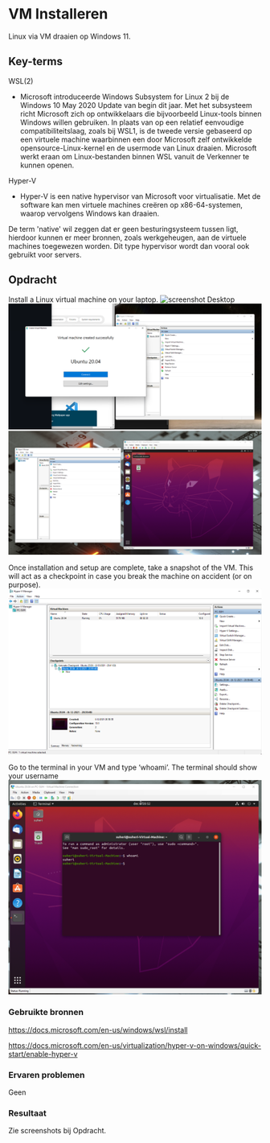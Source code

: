 # VM Installeren

Linux via VM draaien op Windows 11.

## Key-terms

WSL(2)

- Microsoft introduceerde Windows Subsystem for Linux 2 bij de Windows 10 May 2020 Update van begin dit jaar. Met het subsysteem richt Microsoft zich op ontwikkelaars die bijvoorbeeld Linux-tools binnen Windows willen gebruiken. In plaats van op een relatief eenvoudige compatibiliteitslaag, zoals bij WSL1, is de tweede versie gebaseerd op een virtuele machine waarbinnen een door Microsoft zelf ontwikkelde opensource-Linux-kernel en de usermode van Linux draaien. Microsoft werkt eraan om Linux-bestanden binnen WSL vanuit de Verkenner te kunnen openen.

Hyper-V

- Hyper-V is een native hypervisor van Microsoft voor virtualisatie. Met de software kan men virtuele machines creëren op x86-64-systemen, waarop vervolgens Windows kan draaien.

De term 'native' wil zeggen dat er geen besturingsysteem tussen ligt, hierdoor kunnen er meer bronnen, zoals werkgeheugen, aan de virtuele machines toegewezen worden. Dit type hypervisor wordt dan vooral ook gebruikt voor servers.

## Opdracht

Install a Linux virtual machine on your laptop.
![screenshot Desktop](../00_includes/LNX/InstallUbuntu1.png)
![screenshot Desktop](../00_includes/LNX/InstallUbuntu2.png)
![screenshot Desktop](../00_includes/LNX/InstallUbuntu3.png)

Once installation and setup are complete, take a snapshot of the VM. This will act as a checkpoint in case you break the machine on accident (or on purpose).
![screenshot Desktop](../00_includes/LNX/InstallUbuntu5.png)

Go to the terminal in your VM and type ‘whoami’. The terminal should show your username
![screenshot Desktop](../00_includes/LNX/InstallUbuntu4.png)

### Gebruikte bronnen

<https://docs.microsoft.com/en-us/windows/wsl/install>

<https://docs.microsoft.com/en-us/virtualization/hyper-v-on-windows/quick-start/enable-hyper-v>

### Ervaren problemen

Geen

### Resultaat

Zie screenshots bij Opdracht.

